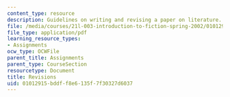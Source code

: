 ```yaml
---
content_type: resource
description: Guidelines on writing and revising a paper on literature.
file: /media/courses/21l-003-introduction-to-fiction-spring-2002/01012915bddff8e6135f7f30327d6037_revisions.pdf
file_type: application/pdf
learning_resource_types:
- Assignments
ocw_type: OCWFile
parent_title: Assignments
parent_type: CourseSection
resourcetype: Document
title: Revisions
uid: 01012915-bddf-f8e6-135f-7f30327d6037
---
```

